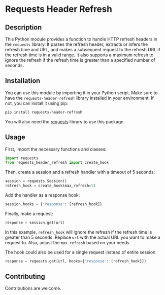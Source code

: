 # Requests Header Refresh

## Description

This Python module provides a function to handle HTTP refresh headers in the `requests` library. It parses the refresh header, extracts or infers the refresh time and URL, and makes a subsequent request to the refresh URL if the refresh time is in a valid range. It also supports a maximum refresh to ignore the refresh if the refresh time is greater than a specified number of seconds.

## Installation

You can use this module by importing it in your Python script. Make sure to have the `requests-header-refresh` library installed in your environment. If not, you can install it using pip:

```bash
pip install requests-header-refresh
```

You will also need the [requests]('https://pypi.org/project/requests/') library to use this package.

## Usage

First, import the necessary functions and classes:

```python
import requests
from requests_header_refresh import create_hook
```

Then, create a session and a refresh handler with a timeout of 5 seconds:

```python
session = requests.Session()
refresh_hook = create_hook(max_refresh=5)
```

Add the handler as a response hook:

```python
session.hooks = {'response': [refresh_hook]}
```

Finally, make a request:

```python
response = session.get(url)
```

In this example, `refresh_hook` will ignore the refresh if the refresh time is greater than 5 seconds. Replace `url` with the actual URL you want to make a request to. Also, adjust the `max_refresh` based on your needs.


The hook could also be used for a single request instead of entire session:

```python
response = requests.get(url, hooks={'response': [refresh_hook]})
```

## Contributing

Contributions are welcome.